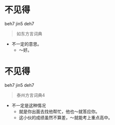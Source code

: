 # 不见得
beh7 jin5 deh7
> 如东方言词典
- 不一定的意思。
  - ～好。

# 不见得
beh7 jin5 deh7
> 泰州方言词典4
- 不一定是这种情况
  - 就是你出面去找他帮忙，他也～就答应你。
  - 这小伙的成绩虽然不算差，～就能考上重点高中。
